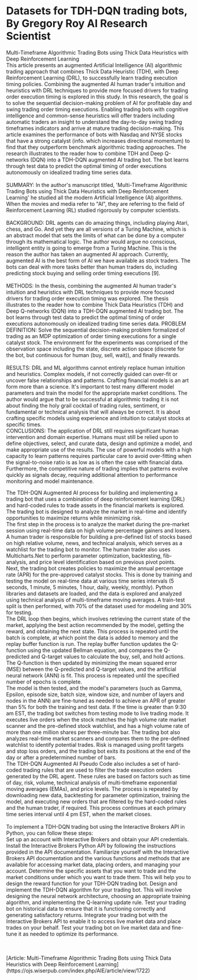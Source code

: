 # Datasets for TDH-DQN trading bots, By Gregory Roy AI Research Scientist
Multi-Timeframe Algorithmic Trading Bots using Thick Data Heuristics with Deep Reinforcement Learning<br>
This article presents an augmented Artificial Intelligence (AI) algorithmic trading approach that combines Thick Data Heuristic (TDH), with Deep Reinforcement Learning (DRL), to successfully learn trading execution timing policies. Combining the augmented AI human trader's intuition and heuristics with DRL techniques to provide more focused drivers for trading order execution timing is explored in this study. In this research, the goal is to solve the sequential decision-making problem of AI for profitable day and swing trading order timing executions. Enabling trading bots with cognitive intelligence and common-sense heuristics will offer traders including automatic traders an insight to understand the day-to-day swing trading timeframes indicators and arrive at mature trading decision-making. This article examines the performance of bots with Nasdaq and NYSE stocks that have a strong catalyst (info. which increases directional momentum) to find that they outperform benchmark algorithmic trading approaches. The research illustrates to the reader how to combine TDH and Deep Q-networks (DQN) into a TDH-DQN augmented AI trading bot. The bot learns through test data to predict the optimal timing of order executions autonomously on idealized trading time series data.<br>
<br>
SUMMARY: In the author's manuscript titled, 'Multi-Timeframe Algorithmic Trading Bots using Thick
Data Heuristics with Deep Reinforcement Learning' he studied all the modern Artificial Intelligence (AI)
algorithms. When the movies and media refer to "AI", they are referring to the field of Reinforcement
Learning (RL) studied rigorously by computer scientists.<br>
<br>
BACKGROUND: DRL agents can do amazing things, including playing Atari, chess, and Go. And yet they
are all versions of a Turing Machine, which is an abstract model that sets the limits of what can be done by a
computer through its mathematical logic. The author would argue no conscious, intelligent entity is going to
emerge from a Turing Machine. This is the reason the author has taken an augmented AI approach. Currently,
augmented AI is the best form of AI we have available as stock traders. The bots can deal with more tasks
better than human traders do, including predicting stock buying and selling order timing executions [9].
<br><br>
METHODS: In the thesis, combining the augmented AI human trader's intuition and heuristics with DRL
techniques to provide more focused drivers for trading order execution timing was explored. The thesis
illustrates to the reader how to combine Thick Data Heuristics (TDH) and Deep Q-networks (DQN) into a
TDH-DQN augmented AI trading bot. The bot learns through test data to predict the optimal timing of order
executions autonomously on idealized trading time series data.
PROBLEM DEFINITION: Solve the sequential decision-making problem formalized of trading as an MDP
optimization of order timing executions for a single catalyst stock. The environment for the experiments was
comprised of the observation space including the state, discrete action space (discrete for the bot, but
continuous for human (buy, sell, wait)), and finally rewards.
<br><br>
RESULTS: DRL and ML algorithms cannot entirely replace human intuition and heuristics. Complex models,
if not correctly guided can over-fit or uncover false relationships and patterns. Crafting financial models is an
art form more than a science. It's important to test many different model parameters and train the model for the
appropriate market conditions. The author would argue that to be successful at algorithmic trading it is not
about finding the holy grail cocktail of trading rules, sentiment, or fundamental or technical analysis that will
always be correct. It is about crafting specific models using experience and intuition to catalyst stocks at
specific times.
<br>
CONCLUSIONS: The application of DRL still requires significant human intervention and domain expertise.
Humans must still be relied upon to define objectives, select, and curate data, design and optimize a model,
and make appropriate use of the results. The use of powerful models with a high capacity to learn patterns
requires particular care to avoid over-fitting when the signal-to-noise ratio is as low as is often the case with
financial data. Furthermore, the competitive nature of trading implies that patterns evolve quickly as signals
decay, requiring additional attention to performance monitoring and model maintenance.
<br>


The TDH-DQN Augmented AI process for building and implementing a trading bot that uses a combination of deep reinforcement learning (DRL) and hard-coded rules to trade assets in the financial markets is explored. The trading bot is designed to analyze the market in real-time and identify opportunities to maximize returns while minimizing risk.
<br>
The first step in the process is to analyze the market during the pre-market session using real-time data on high volume percentage gainers and losers. A human trader is responsible for building a pre-defined list of stocks based on high relative volume, news, and technical analysis, which serves as a watchlist for the trading bot to monitor. The human trader also uses Multicharts.Net to perform parameter optimization, backtesting, fib-analysis, and price level identification based on previous pivot points.
<br>
Next, the trading bot creates policies to maximize the annual percentage rate (APR) for the pre-approved catalyst stocks. This is done by training and testing the model on real-time data at various time series intervals (5 seconds, 1 minute, 5 minutes, 1 hour, daily, weekly, monthly). Python libraries and datasets are loaded, and the data is explored and analyzed using technical analysis of multi-timeframe moving averages. A train-test split is then performed, with 70% of the dataset used for modeling and 30% for testing.
<br>
The DRL loop then begins, which involves retrieving the current state of the market, applying the best action recommended by the model, getting the reward, and obtaining the next state. This process is repeated until the batch is complete, at which point the data is added to memory and the replay buffer function is run. The replay buffer function updates the Q-function using the updated Bellman equation, and compares the Q-predicted and Q-target values to calculate the buy, sell, and hold actions. The Q-function is then updated by minimizing the mean squared error (MSE) between the Q-predicted and Q-target values, and the artificial neural network (ANN) is fit. This process is repeated until the specified number of epochs is complete.
<br>
The model is then tested, and the model's parameters (such as Gamma, Epsilon, episode size, batch size, window size, and number of layers and nodes in the ANN) are fine-tuned as needed to achieve an APR of greater than 5% for both the training and test data. If the time is greater than 9:30 am EST, the trading bot switches from testing mode to live trading mode. It executes live orders when the stock matches the high volume rate market scanner and the pre-defined stock watchlist, and has a high volume rate of more than one million shares per three-minute bar. The trading bot also analyzes real-time market scanners and compares them to the pre-defined watchlist to identify potential trades. Risk is managed using profit targets and stop loss orders, and the trading bot exits its positions at the end of the day or after a predetermined number of bars.
<br>
The TDH-DQN Augmented AI Pseudo Code also includes a set of hard-coded trading rules that are used to filter the trade execution orders generated by the DRL agent. These rules are based on factors such as time of day, risk, volume, technical analysis of multi-timeframe exponential moving averages (EMAs), and price levels. The process is repeated by downloading new data, backtesting for parameter optimization, training the model, and executing new orders that are filtered by the hard-coded rules and the human trader, if required. This process continues at each primary time series interval until 4 pm EST, when the market closes.
<br>
<br>
To implement a TDH-DQN trading bot using the Interactive Brokers API in Python, you can follow these steps:
<br>
Set up an account with Interactive Brokers and obtain your API credentials.
Install the Interactive Brokers Python API by following the instructions provided in the API documentation.
Familiarize yourself with the Interactive Brokers API documentation and the various functions and methods that are available for accessing market data, placing orders, and managing your account.
Determine the specific assets that you want to trade and the market conditions under which you want to trade them. This will help you to design the reward function for your TDH-DQN trading bot.
Design and implement the TDH-DQN algorithm for your trading bot. This will involve designing the neural network architecture, choosing an appropriate training algorithm, and implementing the Q-learning update rule.
Test your trading bot on historical data to ensure that it is functioning correctly and generating satisfactory returns.
Integrate your trading bot with the Interactive Brokers API to enable it to access live market data and place trades on your behalf.
Test your trading bot on live market data and fine-tune it as needed to optimize its performance.

<br>



<br>
[Article: Multi-Timeframe Algorithmic Trading Bots using Thick Data Heuristics with Deep Reinforcement Learning](https://ojs.wiserpub.com/index.php/AIE/article/view/1722)



